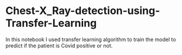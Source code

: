 # Chest-X_Ray-detection-using-Transfer-Learning
In this notebook I used transfer learning algorithm to train the model to predict if the patient is Covid positive or not.
